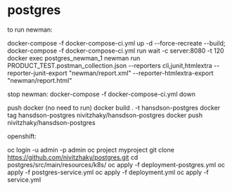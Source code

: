 # postgres


to run newman:

docker-compose -f docker-compose-ci.yml up -d --force-recreate --build;
docker-compose -f docker-compose-ci.yml run wait -c server:8080 -t 120
docker exec  postgres_newman_1 newman run PRODUCT_TEST.postman_collection.json --reporters cli,junit,htmlextra --reporter-junit-export "newman/report.xml" --reporter-htmlextra-export "newman/report.html" 

stop newman:
docker-compose -f docker-compose-ci.yml down


push docker (no need to run)
 docker build . -t hansdson-postgres
 docker tag hansdson-postgres nivitzhaky/hansdson-postgres
 docker push nivitzhaky/hansdson-postgres
 
openshift:

 oc login -u admin  -p admin
 oc project myproject
 git clone https://github.com/nivitzhaky/postgres.git
 cd postgres/src/main/resources/k8s/
 oc apply -f deployment-postgres.yml
 oc apply -f postgres-service.yml
 oc apply -f deployment.yml
 oc apply -f service.yml
 